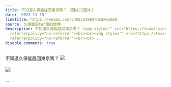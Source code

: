 ```yaml
---
title: 不知道久保能趕回東京嗎？ [图片][图片]
date: '2023-11-15'
linkTitle: https://weibo.com/5402554084/NsGXRvUeO
source: 久保醬是ten使的微博
description: 不知道久保能趕回東京嗎？ <img style="" src="https://tvax3.sinaimg.cn/large/005TCz76gy1hjvvzulseej32802yok9i.jpg"
  referrerpolicy="no-referrer"><br><br><img style="" src="https://tvax1.sinaimg.cn/large/005TCz76gy1hjvw0zkfbuj30t60ufgnz.jpg"
  referrerpolicy="no-referrer"><br><br> ...
disable_comments: true
---
```

不知道久保能趕回東京嗎？ <img style="" src="https://tvax3.sinaimg.cn/large/005TCz76gy1hjvvzulseej32802yok9i.jpg" referrerpolicy="no-referrer"><br><br><img style="" src="https://tvax1.sinaimg.cn/large/005TCz76gy1hjvw0zkfbuj30t60ufgnz.jpg" referrerpolicy="no-referrer"><br><br> ...